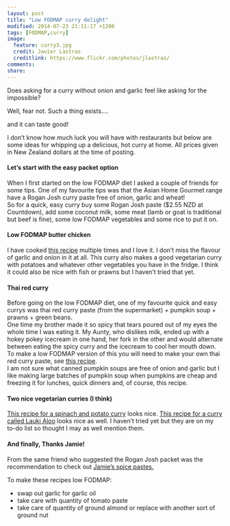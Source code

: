 ```yaml
---
layout: post
title: "Low FODMAP curry delight"
modified: 2014-07-23 21:11:17 +1200
tags: [FODMAP,curry]
image:
  feature: curry3.jpg
  credit: Javier Lastras
  creditlink: https://www.flickr.com/photos/jlastras/
comments: 
share: 
---
```

Does asking for a curry without onion and garlic feel like asking for the impossible? 

Well, fear not. Such a thing exists….

 and it can taste good!

I don’t know how much luck you will have with restaurants but below are some ideas for whipping up a delicious, hot curry at home. All prices given in New Zealand dollars at the time of posting. 

#### Let’s start with the easy packet option
When I first started on the low FODMAP diet I asked a couple of friends for some tips. One of my favourite tips was that the Asian Home Gourmet range have a Rogan Josh curry paste free of onion, garlic and wheat!  
 So for a quick, easy curry buy some Rogan Josh paste ($2.55 NZD at Countdown), add some coconut milk, some meat (lamb or goat is traditional but beef is fine), some low FODMAP vegetables and some rice to put it on. 

#### Low FODMAP butter chicken
I have cooked [this recipe](http://www.fodmapfun.com/butter-chicken-curry-low-fodmap-recipe/) multiple times and I love it. I don’t miss the flavour of garlic and onion in it at all. This curry also makes a good vegetarian curry with potatoes and whatever other vegetables you have in the fridge. I think it could also be nice with fish or prawns but I haven’t tried that yet. 

#### Thai red curry
Before going on the low FODMAP diet, one of my favourite quick and easy currys was thai red curry paste (from the supermarket) + pumpkin soup + prawns + green beans.  
One time my brother made it  so spicy that tears poured out of my eyes the whole time I was eating it. My Aunty, who dislikes milk, ended up with a hokey pokey icecream in one hand, her fork in the other and would alternate between eating the spicy curry and the icecream to cool her mouth down.  
To make a low FODMAP version of this you will need to make your own thai red curry paste, see [this recipe](http://www.lowfodmaprecipes.co.uk/low-fodmap-thai-red-curry-paste/).  
I am not sure what canned pumpkin soups are free of onion and garlic but I like making large batches of pumpkin soup when pumpkins are cheap and freezing it for lunches, quick dinners and, of course, this recipe. 

#### Two nice vegetarian curries (I think)
[This recipe for a spinach and potato curry](http://www.steamingpot.com/spinach-potato-curry/) looks nice.
[This recipe for a curry called Lauki Aloo](http://www.steamingpot.com/bottlegourd-potato-stew/) looks nice as well. I haven’t tried yet but they are on my to-do list so thought I may as well mention them.

#### And finally, Thanks Jamie!
From the same friend who suggested the Rogan Josh packet was the recommendation to check out [Jamie’s spice pastes.](http://www.jamieoliver.com/recipes/recipe/easy-homemade-curry-pastes)

To make these recipes low FODMAP:
 
* swap out garlic for garlic oil
* take care with quantity of tomato paste
* take care of quantity of ground almond or replace with another sort of ground nut
